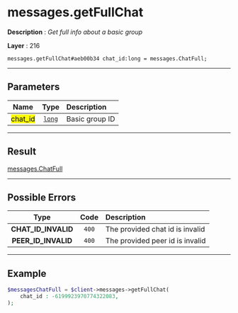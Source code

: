# messages.getFullChat

**Description** : *Get full info about a basic group*

**Layer** : 216

```tl
messages.getFullChat#aeb00b34 chat_id:long = messages.ChatFull;
```

---

## Parameters

| Name | Type | Description |
| :---: | :---: | :--- |
| <mark>chat_id</mark> | [`long`](type/long) | Basic group ID |

---

## Result

[messages.ChatFull](type/messages.ChatFull)

---

## Possible Errors

| Type | Code | Description |
| :---: | :---: | :--- |
| **CHAT_ID_INVALID** | `400` | The provided chat id is invalid |
| **PEER_ID_INVALID** | `400` | The provided peer id is invalid |

---

## Example

```php
$messagesChatFull = $client->messages->getFullChat(
	chat_id : -6199923970774322083,
);
```